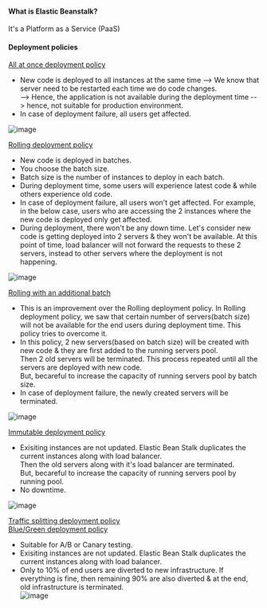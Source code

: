 #### What is Elastic Beanstalk?
It's a Platform as a Service (PaaS)

#### Deployment policies
<ins>All at once deployment policy</ins></br>
- New code is deployed to all instances at the same time --> We know that server need to be restarted each time we do code changes.</br>
  --> Hence, the application is not available during the deployment time
  --> hence, not suitable for production environment.
- In case of deployment failure, all users get affected.

![image](https://github.com/user-attachments/assets/04e93cfd-460c-450b-95ba-c035fa61ce8c)

<ins>Rolling deployment policy</ins></br>
- New code is deployed in batches.
- You choose the batch size.
- Batch size is the number of instances to deploy in each batch.
- During deployment time, some users will experience latest code & while others experience old code.
- In case of deployment failure, all users won't get affected. For example, in the below case, users who are accessing the 2 instances
  where the new code is deployed only get affected.
- During deployment, there won't be any down time. Let's consider new code is getting deployed into 2 servers & they won't be available.
  At this point of time, load balancer will not forward the requests to these 2 servers, instead to other servers where the deployment is
  not happening.

![image](https://github.com/user-attachments/assets/9401b669-135d-4230-a104-b3a81274f5c5)

<ins>Rolling with an additional batch</ins></br>
- This is an improvement over the Rolling deployment policy. In Rolling deployment policy, we saw that certain number of servers(batch size)</br>
  will not be available for the end users during deployment time. This policy tries to overcome it.
- In this policy, 2 new servers(based on batch size) will be created with new code & they are first added to the running servers pool.</br>
  Then 2 old servers will be terminated. This process repeated until all the servers are deployed with new code.</br>
  But, becareful to increase the capacity of running servers pool by batch size.
- In case of deployment failure, the newly created servers will be terminated.

![image](https://github.com/user-attachments/assets/2bf09780-a95f-4381-a5c8-3dca99560236)

<ins>Immutable deployment policy</ins></br>
- Exisiting instances are not updated. Elastic Bean Stalk duplicates the current instances along with load balancer.</br>
  Then the old servers along with it's load balancer are terminated.</br>
  But, becareful to increase the capacity of running servers pool by running pool.
- No downtime.

![image](https://github.com/user-attachments/assets/d6d7c299-ebb3-4eb4-ac70-4075137aebca)

<ins>Traffic splitting deployment policy</ins></br>
<ins>Blue/Green deployment policy</ins></br>
- Suitable for A/B or Canary testing.
- Exisiting instances are not updated. Elastic Bean Stalk duplicates the current instances along with load balancer.</br>
- Only to 10% of end users are diverted to new infrastructure. If everything is fine, then remaining 90% are also diverted & at the end,
  old infrastructure is terminated.</br>
![image](https://github.com/user-attachments/assets/967ad412-8794-4e62-90f7-0b3c0af7aec0)


